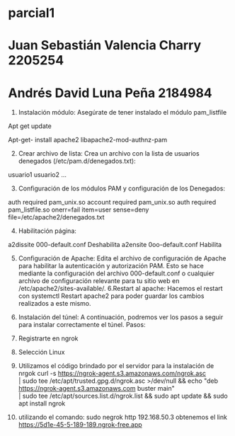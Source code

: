 # parcial1
# Juan Sebastián Valencia Charry		2205254
# Andrés David Luna Peña 						2184984

1. Instalación módulo:
Asegúrate de tener instalado el módulo pam_listfile

Apt get update

Apt-get- install apache2 libapache2-mod-authnz-pam


2. Crear archivo de lista:
Crea un archivo con la lista de usuarios denegados (/etc/pam.d/denegados.txt):

usuario1
usuario2
...


3. Configuración de los módulos PAM y configuración de los Denegados:

auth required 			pam_unix.so 
account required 		pam_unix.so 
auth required 			pam_listfile.so onerr=fail 
item=user sense=deny
file=/etc/apache2/denegados.txt

4. Habilitación página:

a2dissite 000-default.conf 			Deshabilita
a2ensite 0oo-default.conf 			Habilita

5. Configuración de Apache: 
Edita el archivo de configuración de Apache para habilitar la autenticación y autorización PAM. Esto se hace mediante la configuración del archivo 000-default.conf o cualquier archivo de configuración relevante para tu sitio web en /etc/apache2/sites-available/.
6.Restart al apache:
Hacemos el restart con systemctl Restart apache2 para poder guardar los cambios realizados a este mismo.
7. Instalación del túnel:
A continuación, podremos ver los pasos a seguir para instalar correctamente el túnel.
Pasos:
1. Registrarte en ngrok
2. Selección Linux

3. Utilizamos el código brindado por el servidor para la instalación de nrgok
curl -s https://ngrok-agent.s3.amazonaws.com/ngrok.asc \
| sudo tee /etc/apt/trusted.gpg.d/ngrok.asc >/dev/null && echo "deb https://ngrok-agent.s3.amazonaws.com buster main" \
| sudo tee /etc/apt/sources.list.d/ngrok.list && sudo apt update && sudo apt install ngrok
4. utilizando el comando:
sudo negrok http 192.168.50.3
obtenemos el link 
https://5d1e-45-5-189-189.ngrok-free.app
